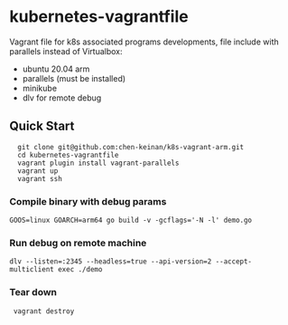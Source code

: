 # kubernetes-vagrantfile

Vagrant file for k8s associated programs developments, file include with parallels instead of Virtualbox:
- ubuntu 20.04 arm 
- parallels (must be installed)
- minikube
- dlv for remote debug

## Quick Start

```shell
  git clone git@github.com:chen-keinan/k8s-vagrant-arm.git
  cd kubernetes-vagrantfile
  vagrant plugin install vagrant-parallels
  vagrant up
  vagrant ssh
```


### Compile binary with debug params
```shell
GOOS=linux GOARCH=arm64 go build -v -gcflags='-N -l' demo.go
```
### Run debug on remote machine
```shell
dlv --listen=:2345 --headless=true --api-version=2 --accept-multiclient exec ./demo
```

### Tear down
```shell
 vagrant destroy

